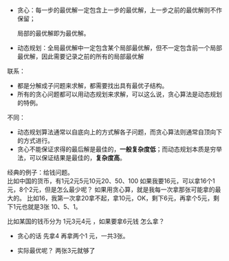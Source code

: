 * 贪心：每一步的最优解一定包含上一步的最优解，上一步之前的最优解则不作保留；

  局部的最优解即为最优解。

* 动态规划：全局最优解中一定包含某个局部最优解，但不一定包含前一个局部最优解，因此需要记录之前的所有的局部最优解

联系：

* 都是分解成子问题来求解，都需要找出具有最优子结构。
* 所有的贪心问题都可以用动态规划来求解，可以这么说，贪心算法是动态规划的特例。

不同：

* 动态规划算法通常以自底向上的方式解各子问题，而贪心算法则通常自顶向下的方式进行。
* 贪心不能保证求得的最后解是最佳的，**一般复杂度低**；而动态规划本质是穷举法，可以保证结果是最佳的，**复杂度高**。



经典的例子：给钱问题。  
比如中国的货币，有1元2元5元10元20、50、100  如果我要16元，可以拿16个1元，8个2元，但是怎么最少呢？ 
如果用贪心算，就是我每一次拿那张可能拿的最大的。 比如16，我第一次拿20拿不起，拿10元，OK，剩下6元，再拿个5元，剩下1元也就是3张  10、5、1。  

比如某国的钱币分为  1元3元4元 ，如果要拿6元钱  怎么拿？

* 贪心的话  先拿4  再拿两个1 元，一共3张。

* 实际最优呢？  两张3元就够了  